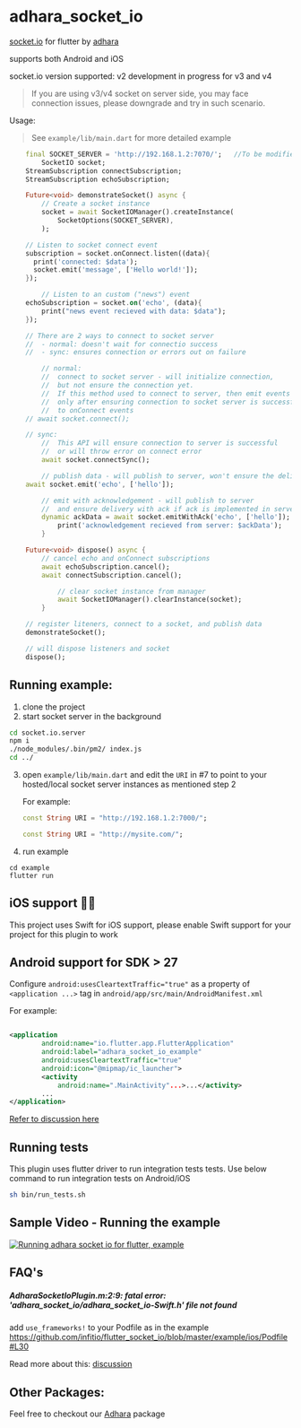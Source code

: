 # adhara_socket_io

[socket.io](https://socket.io/) for flutter by [adhara](https://github.com/infitio/)

supports both Android and iOS

socket.io version supported: v2
development in progress for v3 and v4

> If you are using v3/v4 socket on server side, you may face connection issues, please downgrade and try in such scenario.

Usage:

> See `example/lib/main.dart` for more detailed example

```dart
	final SOCKET_SERVER = 'http://192.168.1.2:7070/';	//To be modified accordingly
        SocketIO socket;
	StreamSubscription connectSubscription;
	StreamSubscription echoSubscription;

	Future<void> demonstrateSocket() async {
    	// Create a socket instance
		socket = await SocketIOManager().createInstance(
        	SocketOptions(SOCKET_SERVER),
        );

	// Listen to socket connect event
	subscription = socket.onConnect.listen((data){
	  print('connected: $data');
	  socket.emit('message', ['Hello world!']);
	});

        // Listen to an custom ("news") event
	echoSubscription = socket.on('echo', (data){
  	    print("news event recieved with data: $data");
	});

	// There are 2 ways to connect to socket server
	//  - normal: doesn't wait for connectio success
	//  - sync: ensures connection or errors out on failure

        // normal:
        //  connect to socket server - will initialize connection,
        //  but not ensure the connection yet.
        //  If this method used to connect to server, then emit events should be sent
        //  only after ensuring connection to socket server is successful by listening
        //  to onConnect events
	// await socket.connect();

	// sync:
        //  This API will ensure connection to server is successful
        //  or will throw error on connect error
        await socket.connectSync();

        // publish data - will publish to server, won't ensure the delivery
	await socket.emit('echo', ['hello']);

        // emit with acknowledgement - will publish to server
        //  and ensure delivery with ack if ack is implemented in server
        dynamic ackData = await socket.emitWithAck('echo', ['hello']);
            print('acknowledgement recieved from server: $ackData');
    	}

	Future<void> dispose() async {
	    // cancel echo and onConnect subscriptions
	    await echoSubscription.cancel();
	    await connectSubscription.cancel();

            // clear socket instance from manager
            await SocketIOManager().clearInstance(socket);
        }

	// register liteners, connect to a socket, and publish data
	demonstrateSocket();

	// will dispose listeners and socket
	dispose();
```


## Running example:


1. clone the project
2. start socket server in the background
```bash
cd socket.io.server
npm i
./node_modules/.bin/pm2/ index.js
cd ../
```

3. open `example/lib/main.dart` and edit the `URI` in #7 to point to your hosted/local socket server instances as mentioned step 2

    For example:

    ```dart
    const String URI = "http://192.168.1.2:7000/";
    ```

    ```dart
    const String URI = "http://mysite.com/";
    ```

3. run example
```
cd example
flutter run
```

## iOS support 📢📢
This project uses Swift for iOS support, please enable Swift support for your project for this plugin to work


## Android support for SDK > 27

Configure `android:usesCleartextTraffic="true"` as a property of `<application ...>` tag in `android/app/src/main/AndroidManifest.xml`

For example:

```xml

<application
        android:name="io.flutter.app.FlutterApplication"
        android:label="adhara_socket_io_example"
        android:usesCleartextTraffic="true"
        android:icon="@mipmap/ic_launcher">
        <activity
            android:name=".MainActivity"...>...</activity>
        ...
</application>
```

[Refer to discussion here](https://github.com/infitio/flutter_socket_io/issues/42)

## Running tests

This plugin uses flutter driver to run integration tests tests. Use below command to run integration tests on Android/iOS

```bash
sh bin/run_tests.sh
```

## Sample Video - Running the example

[![Running adhara socket io for flutter, example](https://img.youtube.com/vi/rc6Kv95FJ4M/0.jpg)](https://www.youtube.com/watch?v=rc6Kv95FJ4M "Running the example")


## FAQ's

##### AdharaSocketIoPlugin.m:2:9: fatal error: 'adhara_socket_io/adhara_socket_io-Swift.h' file not found
add `use_frameworks!` to your Podfile as in the example
https://github.com/infitio/flutter_socket_io/blob/master/example/ios/Podfile#L30

Read more about this: [discussion](https://github.com/infitio/flutter_socket_io/issues/58)


## Other Packages:

Feel free to checkout our [Adhara](https://pub.dartlang.org/packages/adhara) package
